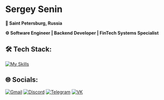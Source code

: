 # Sergey Senin

**📍 Saint Petersburg, Russia**

**⚙️ Software Engineer | Backend Developer | FinTech Systems Specialist**

## 🛠️ Tech Stack:
[![My Skills](https://skillicons.dev/icons?i=java,spring,hibernate,postgres,redis,kafka,windows,linux,bash,powershell,git,github,githubactions,gradle,docker,aws,idea,postman,md,stackoverflow&perline=10)](https://skillicons.dev)

## 🌐 Socials:
[![Gmail](https://img.shields.io/badge/Gmail-04sersen%40gmail.com-EA4335?style=social&logo=gmail)](mailto:04sersen@gmail.com)
[![Discord](https://img.shields.io/badge/Discord-pa1adium-5865F2?style=social&logo=discord)](https://discord.com/users/1281203808864571496)
[![Telegram](https://img.shields.io/badge/Telegram-JdevSen-26A5E4?style=social&logo=telegram)](https://t.me/JdevSen)
[![VK](https://img.shields.io/badge/VK-pa1adium-0077FF?style=social&logo=vk)](https://vk.com/pa1adium)
